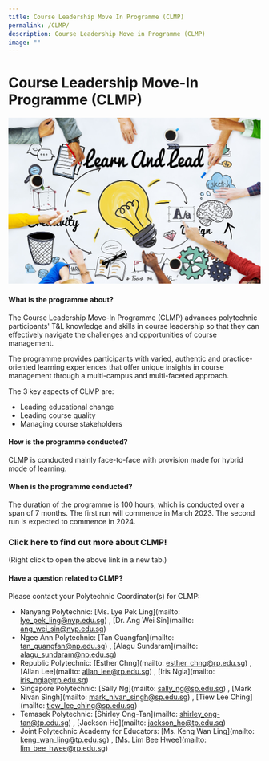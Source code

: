 ```yaml
---
title: Course Leadership Move In Programme (CLMP)
permalink: /CLMP/
description: Course Leadership Move in Programme (CLMP)
image: ""
---
```

# Course Leadership Move-In Programme (CLMP)

![](/images/53753385_ML.jpg)

#### What is the programme about?

The Course Leadership Move-In Programme (CLMP) advances polytechnic participants' T&L knowledge and skills in course leadership so that they can effectively navigate the challenges and opportunities of course management.

The programme provides participants with varied, authentic and practice-oriented learning experiences that offer unique insights in course management through a multi-campus and multi-faceted approach.

The 3 key aspects of CLMP are:
* Leading educational change
* Leading course quality
* Managing course stakeholders


#### How is the programme conducted?

CLMP is conducted mainly face-to-face with provision made for hybrid mode of learning.

#### When is the programme conducted?

The duration of the programme is 100 hours, which is conducted over a span of 7 months. The first run will commence in March 2023. The second run is expected to commence in 2024.

### Click here to find out more about CLMP!
(Right click to open the above link in a new tab.)


#### Have a question related to CLMP?

Please contact your Polytechnic Coordinator(s) for CLMP:

* Nanyang Polytechnic: [Ms. Lye Pek Ling](mailto: lye_pek_ling@nyp.edu.sg) , [Dr. Ang Wei Sin](mailto: ang_wei_sin@nyp.edu.sg)
* Ngee Ann Polytechnic: [Tan Guangfan](mailto: tan_guangfan@np.edu.sg) , [Alagu Sundaram](mailto: alagu_sundaram@np.edu.sg)
* Republic Polytechnic: [Esther Chng](mailto: esther_chng@rp.edu.sg) , [Allan Lee](mailto: allan_lee@rp.edu.sg) , [Iris Ngia](mailto: iris_ngia@rp.edu.sg)
* Singapore Polytechnic: [Sally Ng](mailto: sally_ng@sp.edu.sg) , [Mark Nivan Singh](mailto: mark_nivan_singh@sp.edu.sg) , [Tiew Lee Ching](mailto: tiew_lee_ching@sp.edu.sg)
* Temasek Polytechnic: [Shirley Ong-Tan](mailto: shirley_ong-tan@tp.edu.sg) , [Jackson Ho](mailto: jackson_ho@tp.edu.sg)
* Joint Polytechnic Academy for Educators: [Ms. Keng Wan Ling](mailto: keng_wan_ling@tp.edu.sg) , [Ms. Lim Bee Hwee](mailto: lim_bee_hwee@rp.edu.sg)